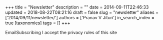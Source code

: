 +++
title = "Newsletter"
description = ""
date = 2014-09-11T22:46:33
updated = 2018-08-22T08:21:16
draft = false
slug = "newsletter"
aliases = ['2014/09/11/newsletter/']
authors = ['Pranav V Jituri']
in_search_index = true
[taxonomies]
tags = []
+++


EmailSubscribing I accept the privacy rules of this site